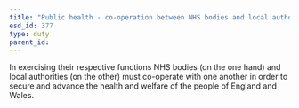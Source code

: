 ```yaml
---
title: "Public health - co-operation between NHS bodies and local authorities"
esd_id: 377
type: duty
parent_id:  
---
```


In exercising their respective functions NHS bodies (on the one hand) and local authorities (on the other) must co-operate with one another in order to secure and advance the health and welfare of the people of England and Wales.

